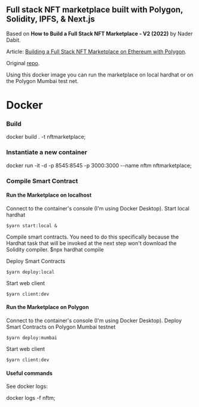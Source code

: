## Full stack NFT marketplace built with Polygon, Solidity, IPFS, & Next.js

Based on **How to Build a Full Stack NFT Marketplace - V2 (2022)** by Nader Dabit.

Article: [Building a Full Stack NFT Marketplace on Ethereum with Polygon](https://dev.to/dabit3/building-scalable-full-stack-apps-on-ethereum-with-polygon-2cfb).

Original [repo](https://github.com/dabit3/polygon-ethereum-nextjs-marketplace/).

Using this docker image you can run the marketplace on local hardhat or on the Polygon Mumbai test net.
  

# Docker

### Build

docker build . -t nftmarketplace;

  

### Instantiate a new container

docker run -it -d -p 8545:8545 -p 3000:3000 --name nftm nftmarketplace;  

### Compile Smart Contract

#### Run the Marketplace on localhost
Connect to the container's console (I'm using Docker Desktop).
Start local hardhat

    $yarn start:local &

Compile smart contracts. You need to do this specifically because the Hardhat task that will be invoked 
at the next step won't download the Solidity compiler.
    $npx hardhat compile


Deploy Smart Contracts

    $yarn deploy:local

 Start web client

    $yarn client:dev

#### Run the Marketplace on Polygon
Connect to the container's console (I'm using Docker Desktop).
Deploy Smart Contracts on Polygon Mumbai testnet

    $yarn deploy:mumbai

 Start web client

    $yarn client:dev


#### Useful commands

See docker logs:

docker logs -f nftm;
